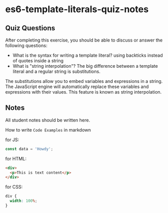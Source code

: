 # es6-template-literals-quiz-notes

## Quiz Questions

After completing this exercise, you should be able to discuss or answer the following questions:

- What is the syntax for writing a template literal?
  using backticks instead of quotes inside a string
- What is "string interpolation"?
  The big difference between a template literal and a regular string is substitutions.

The substitutions allow you to embed variables and expressions in a string. The JavaScript engine will automatically replace these variables and expressions with their values. This feature is known as string interpolation.

## Notes

All student notes should be written here.

How to write `Code Examples` in markdown

for JS:

```javascript
const data = 'Howdy';
```

for HTML:

```html
<div>
  <p>This is text content</p>
</div>
```

for CSS:

```css
div {
  width: 100%;
}
```
